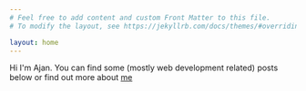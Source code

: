 ```yaml
---
# Feel free to add content and custom Front Matter to this file.
# To modify the layout, see https://jekyllrb.com/docs/themes/#overriding-theme-defaults

layout: home
---
```

Hi I'm Ajan. You can find some (mostly web development related) posts below or find out more about [me](/about)
